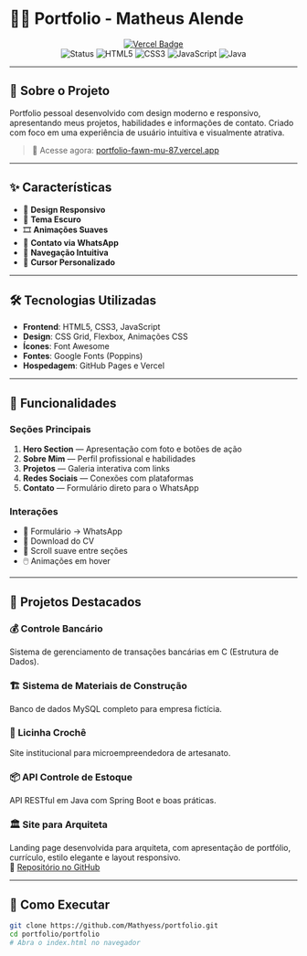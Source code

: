 # 👨‍💻 Portfolio - Matheus Alende

<div align="center">
  <a href="https://portfolio-fawn-mu-87.vercel.app/" target="_blank">
    <img src="https://img.shields.io/badge/Portfolio Online-Vercel-00C7B7?style=for-the-badge&logo=vercel&logoColor=white" alt="Vercel Badge">
  </a>
  <br/>
  <img src="https://img.shields.io/badge/Status-Online-brightgreen" alt="Status">
  <img src="https://img.shields.io/badge/HTML5-E34F26?style=for-the-badge&logo=html5&logoColor=white" alt="HTML5">
  <img src="https://img.shields.io/badge/CSS3-1572B6?style=for-the-badge&logo=css3&logoColor=white" alt="CSS3">
  <img src="https://img.shields.io/badge/JavaScript-F7DF1E?style=for-the-badge&logo=javascript&logoColor=black" alt="JavaScript">
  <img src="https://img.shields.io/badge/Java-ED8B00?style=for-the-badge&logo=openjdk&logoColor=white" alt="Java">
</div>

---

## 🚀 Sobre o Projeto

Portfolio pessoal desenvolvido com design moderno e responsivo, apresentando meus projetos, habilidades e informações de contato. Criado com foco em uma experiência de usuário intuitiva e visualmente atrativa.

> 🔗 Acesse agora: [portfolio-fawn-mu-87.vercel.app](https://portfolio-fawn-mu-87.vercel.app/)

---

## ✨ Características

- 📱 **Design Responsivo**
- 🌙 **Tema Escuro**
- 🎞️ **Animações Suaves**
- 💬 **Contato via WhatsApp**
- 🔗 **Navegação Intuitiva**
- 🎯 **Cursor Personalizado**

---

## 🛠️ Tecnologias Utilizadas

- **Frontend**: HTML5, CSS3, JavaScript  
- **Design**: CSS Grid, Flexbox, Animações CSS  
- **Ícones**: Font Awesome  
- **Fontes**: Google Fonts (Poppins)  
- **Hospedagem**: GitHub Pages e Vercel  

---

## 📱 Funcionalidades

### Seções Principais
1. **Hero Section** — Apresentação com foto e botões de ação  
2. **Sobre Mim** — Perfil profissional e habilidades  
3. **Projetos** — Galeria interativa com links  
4. **Redes Sociais** — Conexões com plataformas  
5. **Contato** — Formulário direto para o WhatsApp  

### Interações
- 📩 Formulário → WhatsApp  
- 📄 Download do CV  
- 🧭 Scroll suave entre seções  
- 🖱️ Animações em hover  

---

## 🎯 Projetos Destacados

### 💰 Controle Bancário  
Sistema de gerenciamento de transações bancárias em C (Estrutura de Dados).

### 🏗️ Sistema de Materiais de Construção  
Banco de dados MySQL completo para empresa fictícia.

### 🧶 Licinha Crochê  
Site institucional para microempreendedora de artesanato.

### 📦 API Controle de Estoque  
API RESTful em Java com Spring Boot e boas práticas.

### 🏛️ Site para Arquiteta  
Landing page desenvolvida para arquiteta, com apresentação de portfólio, currículo, estilo elegante e layout responsivo.  
🔗 [Repositório no GitHub](https://github.com/Mathyess/Site-arquiteta)

---

## 🚀 Como Executar

```bash
git clone https://github.com/Mathyess/portfolio.git
cd portfolio/portfolio
# Abra o index.html no navegador
